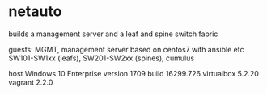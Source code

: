 # netauto

builds a management server and a leaf and spine switch fabric

guests:
MGMT, management server based on centos7 with ansible etc
SW101-SW1xx (leafs), SW201-SW2xx (spines), cumulus

host
Windows 10 Enterprise version 1709 build 16299.726
virtualbox 5.2.20
vagrant 2.2.0



